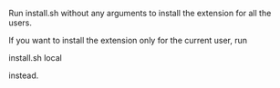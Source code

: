 Run install.sh without any arguments to install the extension for all the users.

If you want to install the extension only for the current user, run

install.sh local

instead.

